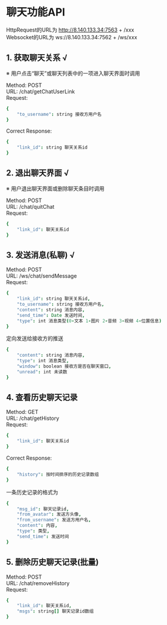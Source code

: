# 聊天功能API

HttpRequest的URL为  http://8.140.133.34:7563 + /xxx  
Websocket的URL为    ws://8.140.133.34:7562 + /ws/xxx  

## 1. 获取聊天关系 √

※ 用户点击“聊天”或聊天列表中的一项进入聊天界面时调用  

Method: POST  
URL: /chat/getChatUserLink  
Request:
```coffeescript
{
    "to_username": string 接收方用户名
}
```
Correct Response:
```coffeescript
{
    "link_id": string 聊天关系id
}
```

## 2. 退出聊天界面 √

※ 用户退出聊天界面或删除聊天条目时调用

Method: POST  
URL: /chat/quitChat  
Request:
```coffeescript
{
    "link_id": 聊天关系id
}
```

## 3. 发送消息(私聊) √

Method: POST  
URL: /ws/chat/sendMessage  
Request:
```coffeescript
{
    "link_id": string 聊天关系id,
    "to_username": string 接收方用户名,
    "content": string 消息内容,
    "send_time": Date 发送时间,
    "type": int 消息类型(0-文本 1-图片 2-音频 3-视频 4-位置信息)
}
```
定向发送给接收方的推送
```coffeescript
{
    "content": string 消息内容,
    "type": int 消息类型,
    "window": boolean 接收方是否在聊天窗口,
    "unread": int 未读数
}
```

## 4. 查看历史聊天记录

Method: GET  
URL: /chat/getHistory  
Request:
```coffeescript
{
    "link_id": 聊天关系id
}
```
Correct Response:
```coffeescript
{
    "history": 按时间排序的历史记录数组
}
```
一条历史记录的格式为
```coffeescript
{
    "msg_id": 聊天记录id,
    "from_avatar": 发送方头像,
    "from_username": 发送方用户名,
    "content": 内容,
    "type": 类型,
    "send_time": 发送时间
}
```

## 5. 删除历史聊天记录(批量)

Method: POST  
URL: /chat/removeHistory  
Request:
```coffeescript
{
    "link_id": 聊天关系id,
    "msgs": string[] 聊天记录id数组
}
```